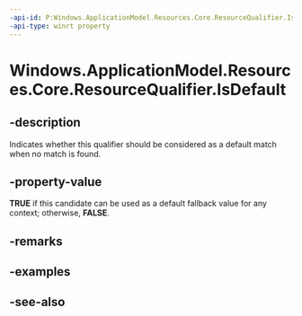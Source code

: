 ```yaml
---
-api-id: P:Windows.ApplicationModel.Resources.Core.ResourceQualifier.IsDefault
-api-type: winrt property
---
```


<!-- Property syntax
public bool IsDefault { get; }
-->

# Windows.ApplicationModel.Resources.Core.ResourceQualifier.IsDefault

## -description
Indicates whether this qualifier should be considered as a default match when no match is found.

## -property-value
**TRUE** if this candidate can be used as a default fallback value for any context; otherwise, **FALSE**.

## -remarks

## -examples

## -see-also
